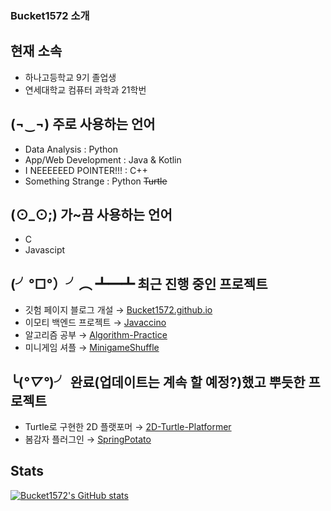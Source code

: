 ### Bucket1572 소개

## 현재 소속
- 하나고등학교 9기 졸업생
- 연세대학교 컴퓨터 과학과 21학번

## (¬‿¬) 주로 사용하는 언어
- Data Analysis : Python
- App/Web Development : Java & Kotlin
- I NEEEEEED POINTER!!! : C++
- Something Strange : Python ~~Turtle~~

## (⊙_⊙;) 가~끔 사용하는 언어
- C
- Javascipt

## (╯°□°）╯︵ ┻━┻ 최근 진행 중인 프로젝트
- 깃험 페이지 블로그 개설 → [Bucket1572.github.io](https://github.com/Bucket1572/Bucket1572.github.io)
- 이모티 백엔드 프로젝트 → [Javaccino](https://github.com/PoolC/Javaccino)
- 알고리즘 공부 → [Algorithm-Practice](https://github.com/Bucket1572/Algorithm-Practice)
- 미니게임 셔플 → [MinigameShuffle](https://github.com/Bucket1572/MinigameShuffle)

## ╰(*°▽°*)╯ 완료(업데이트는 계속 할 예정?)했고 뿌듯한 프로젝트
- Turtle로 구현한 2D 플랫포머 → [2D-Turtle-Platformer](https://github.com/Bucket1572/2D-Turtle-Platformer)
- 봄감자 플러그인 → [SpringPotato](https://github.com/Bucket1572/SpringPotato)

## Stats
[![Bucket1572's GitHub stats](https://github-readme-stats.vercel.app/api?username=Bucket1572)](https://github.com/Bucket1572)
